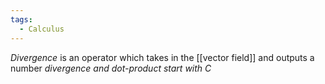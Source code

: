 ```yaml
---
tags:
  - Calculus
---
```

*Divergence* is an operator which takes in the [[vector field]] and outputs a number 
*divergence and dot-product start with C*